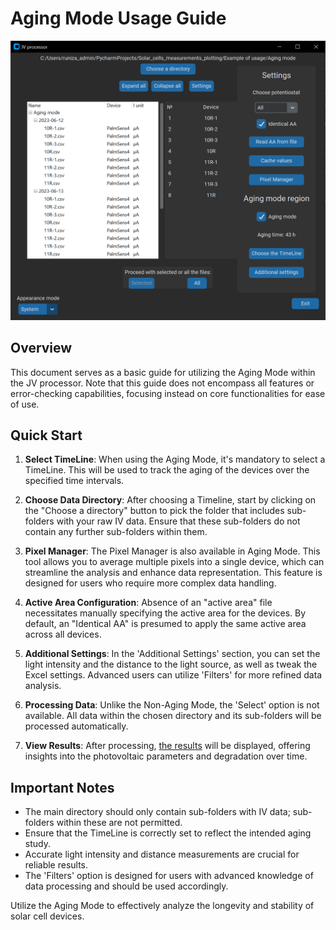 # Aging Mode Usage Guide

![img.png](../../Media/Usage_example_aging_mode.png)

## Overview

This document serves as a basic guide for utilizing the Aging Mode within the JV processor. Note that this guide does not encompass all features or error-checking capabilities, focusing instead on core functionalities for ease of use.

## Quick Start

1. **Select TimeLine**: When using the Aging Mode, it's mandatory to select a TimeLine. This will be used to track the aging of the devices over the specified time intervals.

2. **Choose Data Directory**: After choosing a Timeline, start by clicking on the "Choose a directory" button to pick the folder that includes sub-folders with your raw IV data. Ensure that these sub-folders do not contain any further sub-folders within them.

3. **Pixel Manager**: The Pixel Manager is also available in Aging Mode. This tool allows you to average multiple pixels into a single device, which can streamline the analysis and enhance data representation. This feature is designed for users who require more complex data handling.

4. **Active Area Configuration**: Absence of an "active area" file necessitates manually specifying the active area for the devices. By default, an "Identical AA" is presumed to apply the same active area across all devices.

5. **Additional Settings**: In the 'Additional Settings' section, you can set the light intensity and the distance to the light source, as well as tweak the Excel settings. Advanced users can utilize 'Filters' for more refined data analysis.

6. **Processing Data**: Unlike the Non-Aging Mode, the 'Select' option is not available. All data within the chosen directory and its sub-folders will be processed automatically.

7. **View Results**: After processing, [the results](2024-01-15%20Aging%20mode%20JV%20plots%20and%20calculations.xlsx) will be displayed, offering insights into the photovoltaic parameters and degradation over time.

## Important Notes

- The main directory should only contain sub-folders with IV data; sub-folders within these are not permitted.
- Ensure that the TimeLine is correctly set to reflect the intended aging study.
- Accurate light intensity and distance measurements are crucial for reliable results.
- The 'Filters' option is designed for users with advanced knowledge of data processing and should be used accordingly.

Utilize the Aging Mode to effectively analyze the longevity and stability of solar cell devices.

